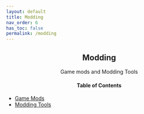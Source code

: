```yaml
---
layout: default
title: Modding
nav_order: 6
has_toc: false
permalink: /modding
---
```


<div class="card">
<div class="container">
<h2 class="text-small" style="text-align:center">Modding</h2>
<p class="text-small" style="text-align:center">Game mods and Modding Tools</p>
</div>
</div>

<!-- 
{: .note }
> {: .opaque }
> 
>
> 
-->

<div class="card">
<div class="container">
<h4 style="text-align:center">Table of Contents</h4>
<ul>
<li><a class="text-delta" href="/modding/mods">Game Mods</a></li>
<li><a class="text-delta" href="/modding/tools">Modding Tools</a></li>
</ul>
</div>
</div>
